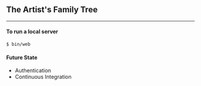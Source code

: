 ## The Artist's Family Tree
----
#### To run a local server

```
$ bin/web
```

#### Future State

* Authentication
* Continuous Integration
